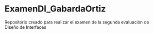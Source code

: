 # ExamenDI_GabardaOrtiz
Repositorio creado para realizar el examen de la segunda evaluación de Diseño de Interfaces
